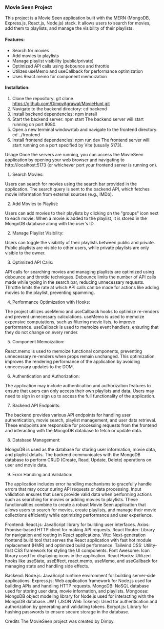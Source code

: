 ### Movie Seen Project

This project is a Movie Seen application built with the MERN (MongoDB, Express.js, React.js, Node.js) stack. It allows users to search for movies, add them to playlists, and manage the visibility of their playlists.

#### Features:

- Search for movies
- Add movies to playlists
- Manage playlist visibility (public/private)
- Optimized API calls using debounce and throttle
- Utilizes useMemo and useCallback for performance optimization
- Uses React.memo for component memoization

#### Installation:

1. Clone the repository:
   git clone https://github.com/DimpyAgrawal/MovieHunt.git
2. Navigate to the backend directory: cd backend
3. Install backend dependencies: npm install
4. Start the backend server: npm start
   The backend server will start running on port 8080.
5. Open a new terminal window/tab and navigate to the frontend directory: cd ../frontend
6. Install frontend dependencies: npm run dev
The frontend server will start running on a port specified by Vite (usually 5173).

Usage
Once the servers are running, you can access the MovieSeen application by opening your web browser and navigating to http://localhost:5173 (or whichever port your frontend server is running on).


1. Search Movies:

Users can search for movies using the search bar provided in the application.
The search query is sent to the backend API, which fetches movie information from external sources (e.g., IMDb).

2. Add Movies to Playlist:

Users can add movies to their playlists by clicking on the "groups" icon next to each movie.
When a movie is added to the playlist, it is stored in the MongoDB database along with the user's ID.

2. Manage Playlist Visibility:

Users can toggle the visibility of their playlists between public and private.
Public playlists are visible to other users, while private playlists are only visible to the owner.

3. Optimized API Calls:

API calls for searching movies and managing playlists are optimized using debounce and throttle techniques.
Debounce limits the number of API calls made while typing in the search bar, reducing unnecessary requests.
Throttle limits the rate at which API calls can be made for actions like adding movies to the playlist, preventing spamming.

4. Performance Optimization with Hooks:

The project utilizes useMemo and useCallback hooks to optimize re-renders and prevent unnecessary calculations.
useMemo is used to memoize expensive computations, such as filtering movie lists, to improve performance.
useCallback is used to memoize event handlers, ensuring that they do not change on every render.

5. Component Memoization:

React.memo is used to memoize functional components, preventing unnecessary re-renders when props remain unchanged.
This optimization improves the rendering performance of the application by avoiding unnecessary updates to the DOM.

6. Authentication and Authorization:

The application may include authentication and authorization features to ensure that users can only access their own playlists and data.
Users may need to sign in or sign up to access the full functionality of the application.
 
7. Backend API Endpoints:

The backend provides various API endpoints for handling user authentication, movie search, playlist management, and user data retrieval.
These endpoints are responsible for processing requests from the frontend and interacting with the MongoDB database to fetch or update data.

8. Database Management:

MongoDB is used as the database for storing user information, movie data, and playlist details.
The backend communicates with the MongoDB database to perform CRUD (Create, Read, Update, Delete) operations on user and movie data.

9. Error Handling and Validation:

The application includes error handling mechanisms to gracefully handle errors that may occur during API requests or data processing.
Input validation ensures that users provide valid data when performing actions such as searching for movies or adding movies to playlists.
These functionalities combine to create a robust Movie Seen application that allows users to search for movies, create playlists, and manage their movie collections efficiently while optimizing performance and user experience.


Frontend:
  React.js: JavaScript library for building user interfaces.
  Axios: Promise-based HTTP client for making API requests.
  React Router: Library for navigation and routing in React applications.
  Vite: Next-generation frontend build tool that serves the React application with fast hot module replacement (HMR) and optimized build performance.
  Tailwind CSS: Utility-first CSS framework for styling the UI components.
  Font Awesome: Icon library used for displaying icons in the application.
  React Hooks: Utilized hooks like useState, useEffect, react.memo, useMemo, and useCallback for managing state and handling side effects.

Backend:
 Node.js: JavaScript runtime environment for building server-side applications.
 Express.js: Web application framework for Node.js used for building APIs and handling HTTP requests.
 MongoDB: NoSQL database used for storing user data, movie information, and playlists.
 Mongoose: MongoDB object modeling library for Node.js used for interacting with the MongoDB database.
 JWT (JSON Web Tokens): Used for authentication and authorization by generating and validating tokens.
 Bcrypt.js: Library for hashing passwords to ensure secure storage in the database.

Credits
The MovieSeen project was created by Dimpy.
  

   
